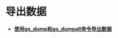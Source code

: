 # 导出数据<a name="ZH-CN_TOPIC_0289900356"></a>

-   **[使用gs\_dump和gs\_dumpall命令导出数据](使用gs_dump和gs_dumpall命令导出数据.md)**  


